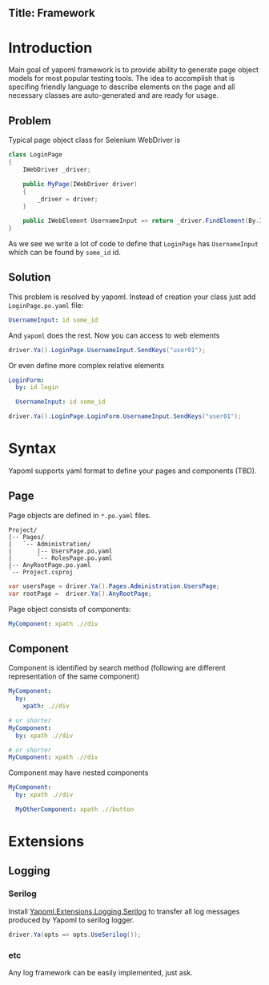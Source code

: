 Title: Framework
---

# Introduction

Main goal of yapoml framework is to provide ability to generate page object models for most popular testing tools. The idea to accomplish that is specifing friendly language to describe elements on the page and all necessary classes are auto-generated and are ready for usage.

## Problem
Typical page object class for Selenium WebDriver is
```csharp
class LoginPage
{
    IWebDriver _driver;

    public MyPage(IWebDriver driver)
    {
        _driver = driver;
    }

    public IWebElement UsernameInput => return _driver.FindElement(By.Id("some_id"));
}
```

As we see we write a lot of code to define that `LoginPage` has `UsernameInput` which can be found by `some_id` id.


## Solution
This problem is resolved by yapoml. Instead of creation your class just add `LoginPage.po.yaml` file:
```yaml
UsernameInput: id some_id
```

And `yapoml` does the rest. Now you can access to web elements
```csharp
driver.Ya().LoginPage.UsernameInput.SendKeys("user01");
```

Or even define more complex relative elements
```yaml
LoginForm:
  by: id login

  UsernameInput: id some_id
```

```csharp
driver.Ya().LoginPage.LoginForm.UsernameInput.SendKeys("user01");
```


# Syntax

Yapoml supports yaml format to define your pages and components (TBD).

## Page

Page objects are defined in `*.po.yaml` files.

```treeview
Project/
|-- Pages/
|   `-- Administration/
|       |-- UsersPage.po.yaml
|       `-- RolesPage.po.yaml
|-- AnyRootPage.po.yaml
`-- Project.csproj
```

```csharp
var usersPage = driver.Ya().Pages.Administration.UsersPage;
var rootPage =  driver.Ya().AnyRootPage;
```

Page object consists of components:
```yaml
MyComponent: xpath .//div
```

## Component

Component is identified by search method (following are different representation of the same component)
```yaml
MyComponent:
  by:
    xpath: .//div

# or shorter
MyComponent:
  by: xpath .//div

# or shorter
MyComponent: xpath .//div
```

Component may have nested components
```yaml
MyComponent:
  by: xpath .//div

  MyOtherComponent: xpath .//button
```

# Extensions

## Logging
### Serilog
Install [Yapoml.Extensions.Logging.Serilog](https://www.nuget.org/packages/Yapoml.Extensions.Logging.Playwright) to transfer all log messages produced by Yapoml to serilog logger.

```csharp
driver.Ya(opts => opts.UseSerilog());
```

### etc
Any log framework can be easily implemented, just ask.